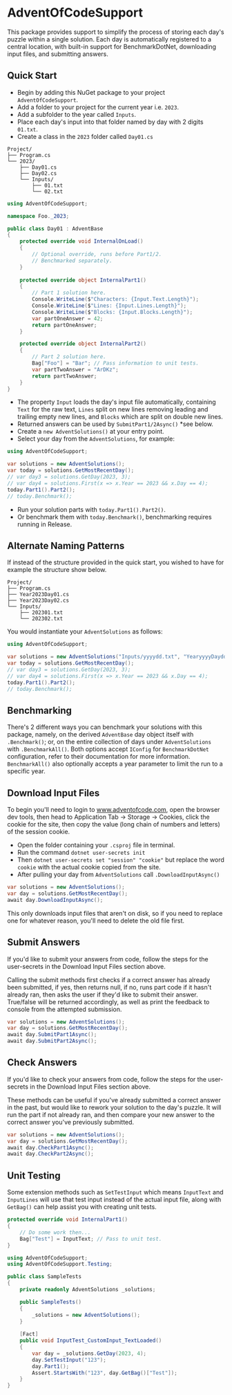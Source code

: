 # AdventOfCodeSupport
This package provides support to simplify the process of storing each day's 
puzzle within a single solution. Each day is automatically registered to a 
central location, with built-in support for BenchmarkDotNet, downloading input files, and submitting answers.
## Quick Start
* Begin by adding this NuGet package to your project `AdventOfCodeSupport`.
* Add a folder to your project for the current year i.e. `2023`.
* Add a subfolder to the year called `Inputs`.
* Place each day's input into that folder named by day with 2 digits `01.txt`.
* Create a class in the `2023` folder called `Day01.cs`
```text
Project/
├── Program.cs
└── 2023/
    ├── Day01.cs
    ├── Day02.cs
    └── Inputs/
        ├── 01.txt
        └── 02.txt
```
```csharp
using AdventOfCodeSupport;

namespace Foo._2023;

public class Day01 : AdventBase
{
    protected override void InternalOnLoad()
    {
        // Optional override, runs before Part1/2.
        // Benchmarked separately.
    }
    
    protected override object InternalPart1()
    {
        // Part 1 solution here.
        Console.WriteLine($"Characters: {Input.Text.Length}");
        Console.WriteLine($"Lines: {Input.Lines.Length}");
        Console.WriteLine($"Blocks: {Input.Blocks.Length}");
        var partOneAnswer = 42;
        return partOneAnswer;
    }

    protected override object InternalPart2()
    {
        // Part 2 solution here.
        Bag["Foo"] = "Bar"; // Pass information to unit tests.
        var partTwoAnswer = "ArDKz";
        return partTwoAnswer;
    }
}
```
* The property `Input` loads the day's input file automatically,
containing `Text` for the raw text, `Lines` split on new lines
removing leading and trailing empty new lines, and `Blocks`
which are split on double new lines.
* Returned answers can be used by `SubmitPart1/2Async()` *see below.
* Create a `new AdventSolutions()` at your entry point.
* Select your day from the `AdventSolutions`, for example:
```csharp
using AdventOfCodeSupport;

var solutions = new AdventSolutions();
var today = solutions.GetMostRecentDay();
// var day3 = solutions.GetDay(2023, 3);
// var day4 = solutions.First(x => x.Year == 2023 && x.Day == 4);
today.Part1().Part2();
// today.Benchmark();
```
* Run your solution parts with `today.Part1().Part2()`.
* Or benchmark them with `today.Benchmark()`, benchmarking requires running in Release.

## Alternate Naming Patterns
If instead of the structure provided in the quick start, you wished to have for example
the structure show below.
```text
Project/
├── Program.cs
├── Year2023Day01.cs
├── Year2023Day02.cs
└── Inputs/
    ├── 202301.txt
    └── 202302.txt
```
You would instantiate your `AdventSolutions` as follows:
```csharp
using AdventOfCodeSupport;

var solutions = new AdventSolutions("Inputs/yyyydd.txt", "YearyyyyDaydd.cs");
var today = solutions.GetMostRecentDay();
// var day3 = solutions.GetDay(2023, 3);
// var day4 = solutions.First(x => x.Year == 2023 && x.Day == 4);
today.Part1().Part2();
// today.Benchmark();
```

## Benchmarking
There's 2 different ways you can benchmark your solutions with this package,
namely, on the derived `AdventBase` day object itself with `.Benchmark()`; or,
on the entire collection of days under `AdventSolutions` with `.BenchmarkAll()`.
Both options accept `IConfig` for `BenchmarkDotNet` configuration, refer to their
documentation for more information. `BenchmarkAll()` also optionally accepts a
year parameter to limit the run to a specific year.

## Download Input Files
To begin you'll need to login to www.adventofcode.com, open the browser dev tools,
then head to Application Tab -> Storage -> Cookies, click the cookie for the site,
then copy the value (long chain of numbers and letters) of the session cookie.

* Open the folder containing your `.csproj` file in terminal.
* Run the command `dotnet user-secrets init`
* Then `dotnet user-secrets set "session" "cookie"` but replace the word `cookie`
with the actual cookie copied from the site.
* After pulling your day from `AdventSolutions` call `.DownloadInputAsync()`
```csharp
var solutions = new AdventSolutions();
var day = solutions.GetMostRecentDay();
await day.DownloadInputAsync();
```
This only downloads input files that aren't on disk, so if you need to replace
one for whatever reason, you'll need to delete the old file first.

## Submit Answers
If you'd like to submit your answers from code, follow the steps for the 
user-secrets in the Download Input Files section above.

Calling the submit methods first checks if a correct answer has already been submitted, 
if yes, then returns null, if no, runs part code if it hasn't already ran, then asks 
the user if they'd like to submit their answer. True/false will be returned accordingly, 
as well as print the feedback to console from the attempted submission.
```csharp
var solutions = new AdventSolutions();
var day = solutions.GetMostRecentDay();
await day.SubmitPart1Async();
await day.SubmitPart2Async();
```

## Check Answers
If you'd like to check your answers from code, follow the steps for the
user-secrets in the Download Input Files section above. 

These methods can be useful if you've already submitted a correct answer
in the past, but would like to rework your solution to the day's puzzle.
It will run the part if not already ran, and then compare your new answer to
the correct answer you've previously submitted.
```csharp
var solutions = new AdventSolutions();
var day = solutions.GetMostRecentDay();
await day.CheckPart1Async();
await day.CheckPart2Async();
```

## Unit Testing
Some extension methods such as `SetTestInput` which means `InputText` and 
`InputLines` will use that test input instead of the actual input file,
along with `GetBag()` can help assist you with creating unit tests.
```csharp
protected override void InternalPart1()
{
    // Do some work then...
    Bag["Test"] = InputText; // Pass to unit test.
}
```
```csharp
using AdventOfCodeSupport;
using AdventOfCodeSupport.Testing;

public class SampleTests
{
    private readonly AdventSolutions _solutions;

    public SampleTests()
    {
        _solutions = new AdventSolutions();
    }
    
    [Fact]
    public void InputTest_CustomInput_TextLoaded()
    {
        var day = _solutions.GetDay(2023, 4);
        day.SetTestInput("123");
        day.Part1();
        Assert.StartsWith("123", day.GetBag()["Test"]);
    }
}
```

